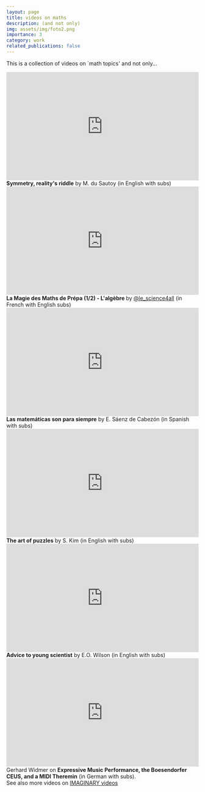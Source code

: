 ```yaml
---
layout: page
title: videos on maths
description: (and not only)
img: assets/img/foto2.png
importance: 3
category: work
related_publications: false
---
```


This is a collection of videos on `math topics' and not only... <i class="fa-solid fa-video-camera">‌</i>

<div style="max-width:1024px">
  <div style="position:relative;height:0;padding-bottom:56.25%">
      <iframe src="https://embed.ted.com/talks/marcus_du_sautoy_symmetry_reality_s_riddle" width="1024px" height="576px" title="Symmetry, reality's riddle" style="position:absolute;left:0;top:0;width:100%;height:100%"  frameborder="0" scrolling="no" allowfullscreen>
      </iframe>
  </div>
</div>
<div class="caption">
    <b>Symmetry, reality's riddle</b> by M. du Sautoy (in English with subs)
</div>

<div style="max-width:1024px">
    <div style="position:relative;height:0;padding-bottom:56.25%">
      <iframe src="https://www.youtube.com/embed/wENkW8SXYXw?si=pkXlH7qd9w4obRhk" width="1024px" height="576px" title="L'algèbre" style="position:absolute;left:0;top:0;width:100%;height:100%" frameborder="0" scrolling="no" allowfullscreen>
      </iframe>
   </div>
</div>
<div class="caption">
    <b>La Magie des Maths de Prépa (1/2) - L'algèbre </b> by <a href="https://www.youtube.com/@le_science4all">@le_science4all</a>  (in French with English subs)
</div>

<div style="max-width:1024px">
    <div style="position:relative;height:0;padding-bottom:56.25%">
      <iframe src="https://embed.ted.com/talks/eduardo_saenz_de_cabezon_math_is_forever" width="1024px" height="576px" title="Math is forever" style="position:absolute;left:0;top:0;width:100%;height:100%"  frameborder="0" scrolling="no" allowfullscreen onload="window.parent.postMessage('iframeLoaded', 'https://embed.ted.com')">
      </iframe>
   </div>
</div>
<div class="caption">
    <b>Las matemáticas son para siempre</b> by E. Sáenz de Cabezón (in Spanish with subs)
</div>

<div style="max-width:1024px">
    <div style="position:relative;height:0;padding-bottom:56.25%">
      <iframe src="https://embed.ted.com/talks/scott_kim_the_art_of_puzzles" width="1024px" height="576px" title="The art of puzzles" style="position:absolute;left:0;top:0;width:100%;height:100%"  frameborder="0" scrolling="no" allowfullscreen onload="window.parent.postMessage('iframeLoaded', 'https://embed.ted.com')">
      </iframe>
   </div>
</div>
<div class="caption">
    <b>The art of puzzles</b> by S. Kim (in English with subs)
</div>

<div style="max-width:1024px">
    <div style="position:relative;height:0;padding-bottom:56.25%">
        <iframe src="https://embed.ted.com/talks/e_o_wilson_advice_to_a_young_scientist" width="1024px" height="576px"   title="Advice to a young scientist" style="position:absolute;left:0;top:0;width:100%;height:100%"  frameborder="0" scrolling="no" allowfullscreen onload="window.parent.postMessage('iframeLoaded', 'https://embed.ted.com')">
        </iframe>
    </div>
</div>
<div class="caption">
    <b>Advice to young scientist</b> by E.O. Wilson (in English with subs)
</div>

<div style="max-width:1024px">
    <div style="position:relative;height:0;padding-bottom:56.25%">
        <iframe  src="https://www.youtube.com/embed/EJn_88Ru7w4?si=TkdXis8f5vPAQu1M" width="1024px" height="576px" title="Expressive Music Performance, the Boesendorfer CEUS, and a MIDI Theremin"  style="position:absolute;left:0;top:0;width:100%;height:100%" frameborder="0"  scrolling="no" allowfullscreen>
        </iframe>
    </div>
</div>
<div class="caption">
    Gerhard Widmer on <b>Expressive Music Performance, the Boesendorfer CEUS, and a MIDI Theremin</b> (in German with subs). <br> See also more videos on <a href="https://www.imaginary.org/films">IMAGINARY videos</a>
</div>

